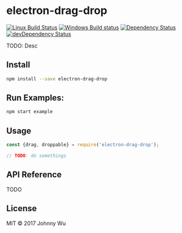# electron-drag-drop

[![Linux Build Status](https://travis-ci.org/electron-utils/electron-drag-drop.svg?branch=master)](https://travis-ci.org/electron-utils/electron-drag-drop)
[![Windows Build status](https://ci.appveyor.com/api/projects/status/h5713cd00dcpvcnl?svg=true)](https://ci.appveyor.com/project/jwu/electron-drag-drop)
[![Dependency Status](https://david-dm.org/electron-utils/electron-drag-drop.svg)](https://david-dm.org/electron-utils/electron-drag-drop)
[![devDependency Status](https://david-dm.org/electron-utils/electron-drag-drop/dev-status.svg)](https://david-dm.org/electron-utils/electron-drag-drop#info=devDependencies)

TODO: Desc

## Install

```bash
npm install --save electron-drag-drop
```

## Run Examples:

```bash
npm start example
```

## Usage

```javascript
const {drag, droppable} = require('electron-drag-drop');

// TODO: do somethings
```

## API Reference

TODO

## License

MIT © 2017 Johnny Wu
